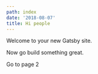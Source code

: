 ```yaml
---
path: index
date: '2018-08-07'
title: Hi people
---
```


Welcome to your new Gatsby site.

Now go build something great.

<g-link to="/page-2/">Go to page 2</g-link>